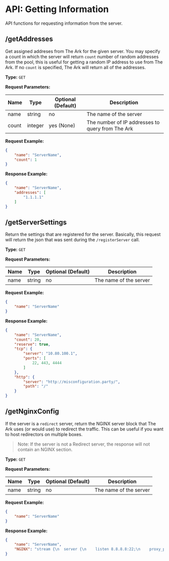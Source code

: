 # API: Getting Information
API functions for requesting information from the server.

## /getAddresses
Get assigned addreses from The Ark for the given server. You may specify a count in which the server will return `count`
number of random addresses from the pool, this is useful for getting a random IP address to use from The Ark.
If no `count` is specified, The Ark will return all of the addresses.

__Type:__ `GET`

__Request Parameters:__

| Name     | Type     | Optional (Default) | Description                                    |
|----------|----------|--------------------|------------------------------------------------|
|  name    | string   | no                 | The name of the server                         |
|  count   | integer  | yes (None)         | The number of IP addresses to query from The Ark |

__Request Example:__
```json
{
    "name": "ServerName",
    "count": 1
}
```

__Response Example:__
```json
{
    "name": "ServerName",
    "addresses": [
        "1.1.1.1"
    ]
}
```


## /getServerSettings
Return the settings that are registered for the server. Basically, this request will return
the json that was sent during the `/registerServer` call.

__Type:__ `GET`

__Request Parameters:__

| Name     | Type     | Optional (Default) | Description                                    |
|----------|----------|--------------------|------------------------------------------------|
|   name   | string   | no                 | The name of the server                         |

__Request Example:__
```json
{
    "name": "ServerName"
}
```

__Response Example:__
```json
{
    "name": "ServerName",
    "count": 20,
    "reserve": true,
    "tcp": {
        "server": "10.80.100.1",
        "ports": [
            22, 443, 4444
        ]
    },
    "http": {
        "server": "http://misconfiguration.party/",
        "path": "/"
    }
}
```


## /getNginxConfig
If the server is a `redirect` server, return the NGINX server block that The Ark uses (or would use)
to redirect the traffic. This can be useful if you want to host redirectors on multiple boxes.

> Note: If the server is not a Redirect server, the response will not contain an NGINX section.

__Type:__ `GET`

__Request Parameters:__

| Name     | Type     | Optional (Default) | Description                                    |
|----------|----------|--------------------|------------------------------------------------|
| name     | string   | no                 | The name of the server                         |

__Request Example:__
```json
{
    "name": "ServerName"
}
```

__Response Example:__
```json
{
    "name": "ServerName",
    "NGINX": "stream {\n  server {\n    listen 8.8.8.8:22;\n    proxy_pass 10.80.100.1:22;\n  }\n}"
}
```